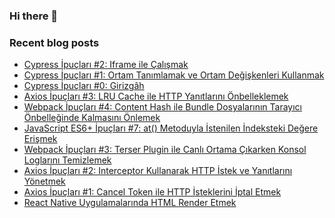 ### Hi there 👋

### Recent blog posts
<!-- RECENT-BLOG-POSTS:START -->
- [Cypress İpuçları #2: Iframe ile Çalışmak](https://tugsanunlu.medium.com/cypress-i%CC%87pu%C3%A7lar%C4%B1-2-iframe-ile-%C3%A7al%C4%B1%C5%9Fmak-6ee08316f40c?source=rss-aff3f518ee8b------2)
- [Cypress İpuçları #1: Ortam Tanımlamak ve Ortam Değişkenleri Kullanmak](https://tugsanunlu.medium.com/cypress-i%CC%87pu%C3%A7lar%C4%B1-1-ortam-tan%C4%B1mlamak-ve-ortam-de%C4%9Fi%C5%9Fkenleri-kullanmak-374099ac8603?source=rss-aff3f518ee8b------2)
- [Cypress İpuçları #0: Girizgâh](https://tugsanunlu.medium.com/cypress-i%CC%87pu%C3%A7lar%C4%B1-0-girizg%C3%A2h-652f6cb5fc60?source=rss-aff3f518ee8b------2)
- [Axios İpuçları #3: LRU Cache ile HTTP Yanıtlarını Önbelleklemek](https://tugsanunlu.medium.com/axios-i%CC%87pu%C3%A7lar%C4%B1-3-lru-cache-ile-http-yan%C4%B1tlar%C4%B1n%C4%B1-%C3%B6nbelleklemek-4ecbf40434d0?source=rss-aff3f518ee8b------2)
- [Webpack İpuçları #4: Content Hash ile Bundle Dosyalarının Tarayıcı Önbelleğinde Kalmasını Önlemek](https://tugsanunlu.medium.com/webpack-i%CC%87pu%C3%A7lar%C4%B1-4-content-hash-ile-bundle-dosyalar%C4%B1n%C4%B1n-taray%C4%B1c%C4%B1-%C3%B6nbelle%C4%9Finde-kalmas%C4%B1n%C4%B1-%C3%B6nlemek-441047328799?source=rss-aff3f518ee8b------2)
- [JavaScript ES6+ İpuçları #7: at&lpar;&rpar; Metoduyla İstenilen İndeksteki Değere Erişmek](https://tugsanunlu.medium.com/javascript-es6-i%CC%87pu%C3%A7lar%C4%B1-7-at-metoduyla-i%CC%87stenilen-i%CC%87ndeksteki-de%C4%9Fere-eri%C5%9Fmek-7b6b2c0fa32?source=rss-aff3f518ee8b------2)
- [Webpack İpuçları #3: Terser Plugin ile Canlı Ortama Çıkarken Konsol Loglarını Temizlemek](https://tugsanunlu.medium.com/webpack-i%CC%87pu%C3%A7lar%C4%B1-3-canl%C4%B1-ortama-%C3%A7%C4%B1karken-konsol-loglar%C4%B1n%C4%B1-temizlemek-8b12614c6fb4?source=rss-aff3f518ee8b------2)
- [Axios İpuçları #2: Interceptor Kullanarak HTTP İstek ve Yanıtlarını Yönetmek](https://tugsanunlu.medium.com/axios-i%CC%87pu%C3%A7lar%C4%B1-2-interceptor-kullanarak-http-i%CC%87stek-ve-yan%C4%B1tlar%C4%B1n%C4%B1-y%C3%B6netmek-76cffa9139d2?source=rss-aff3f518ee8b------2)
- [Axios İpuçları #1: Cancel Token ile HTTP İsteklerini İptal Etmek](https://tugsanunlu.medium.com/axios-cancel-token-ile-http-i%CC%87steklerini-i%CC%87ptal-etmek-b60fe8f725d4?source=rss-aff3f518ee8b------2)
- [React Native Uygulamalarında HTML Render Etmek](https://tugsanunlu.medium.com/react-native-uygulamalar%C4%B1nda-html-render-etmek-ac820758c6bb?source=rss-aff3f518ee8b------2)
<!-- RECENT-BLOG-POSTS:END -->
